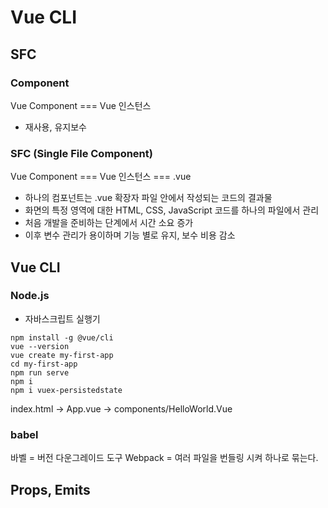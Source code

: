 # Vue CLI
## SFC
### Component
Vue Component === Vue 인스턴스
- 재사용, 유지보수
### SFC (Single File Component)
Vue Component === Vue 인스턴스 === .vue
- 하나의 컴포넌트는 .vue 확장자 파일 안에서 작성되는 코드의 결과물
- 화면의 특정 영역에 대한 HTML, CSS, JavaScript 코드를 하나의 파일에서 관리
- 처음 개발을 준비하는 단계에서 시간 소요 증가
- 이후 변수 관리가 용이하며 기능 별로 유지, 보수 비용 감소
## Vue CLI
### Node.js
- 자바스크립트 실행기
```
npm install -g @vue/cli
vue --version
vue create my-first-app
cd my-first-app
npm run serve
npm i
npm i vuex-persistedstate
```
index.html -> App.vue -> components/HelloWorld.Vue
### babel
바벨 = 버전 다운그레이드 도구
Webpack = 여러 파일을 번들링 시켜 하나로 묶는다.

## Props, Emits
